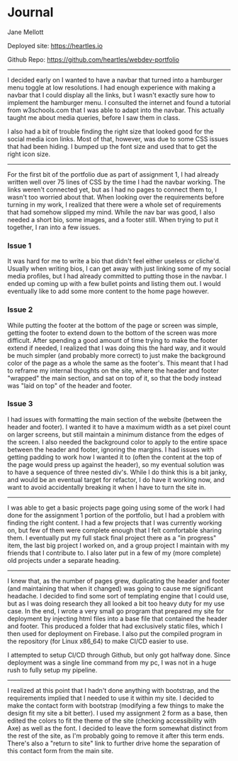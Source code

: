 # Journal

Jane Mellott

Deployed site: https://heartles.io

Github Repo: https://github.com/heartles/webdev-portfolio

---

I decided early on I wanted to have a navbar that turned into a
hamburger menu toggle at low resolutions. I had enough experience with
making a navbar that I could display all the links, but I wasn't exactly
sure how to implement the hamburger menu. I consulted the internet and
found a tutorial from w3schools.com that I was able to adapt into the
navbar. This actually taught me about media queries, before I saw them
in class.

I also had a bit of trouble finding the right size that looked good for
the social media icon links. Most of that, however, was due to some CSS
issues that had been hiding. I bumped up the font size and used that
to get the right icon size.

---

For the first bit of the portfolio due as part of assignment 1, I had
already written well over 75 lines of CSS by the time I had the navbar
working. The links weren't connected yet, but as I had no pages to
connect them to, I wasn't too worried about that. When looking over
the requirements before turning in my work, I realized that there were
a whole set of requirements that had somehow slipped my mind. While the
nav bar was good, I also needed a short bio, some images, and a footer
still. When trying to put it together, I ran into a few issues.

### Issue 1

It was hard for me to write a bio that didn't feel either useless or
cliche'd. Usually when writing bios, I can get away with just linking
some of my social media profiles, but I had already committed to putting
those in the navbar. I ended up coming up with a few bullet points and
listing them out. I would eventually like to add some more content to the
home page however.

### Issue 2

While putting the footer at the bottom of the page or screen was simple,
getting the footer to extend down to the bottom of the screen was more
difficult. After spending a good amount of time trying to make the footer
extend if needed, I realized that I was doing this the hard way, and it
would be much simpler (and probably more correct) to just make the
background color of the page as a whole the same as the footer's.
This meant that I had to reframe my internal thoughts on the site,
where the header and footer "wrapped" the main section, and sat on
top of it, so that the body instead was "laid on top" of the header
and footer.

### Issue 3

I had issues with formatting the main section of the website (between
the header and footer). I wanted it to have a maximum width as a set
pixel count on larger screens, but still maintain a minimum distance
from the edges of the screen. I also needed the background color to apply
to the entire space between the header and footer, ignoring the margins.
I had issues with getting padding to work how I wanted it to (often the
content at the top of the page would press up against the header), so
my eventual solution was to have a sequence of three nested div's. While
I do think this is a bit janky, and would be an eventual target for
refactor, I do have it working now, and want to avoid accidentally
breaking it when I have to turn the site in.

---

I was able to get a basic projects page going using some of the work I
had done for the assignment 1 portion of the portfolio, but I had
a problem with finding the right content. I had a few projects that I
was currently working on, but few of them were complete enough that
I felt comfortable sharing them. I eventually put my full stack final
project there as a "in progress" item, the last big project I worked on,
and a group project I maintain with my friends that I contribute to.
I also later put in a few of my (more complete) old projects under a separate
heading.

---

I knew that, as the number of pages grew, duplicating the header and footer
(and maintaining that when it changed) was going to cause me significant
headache. I decided to find some sort of templating engine that I could
use, but as I was doing research they all looked a bit too heavy duty
for my use case. In the end, I wrote a very small go program that
prepared my site for deployment by injecting html files into a base file
that contained the header and footer. This produced a folder that
had exclusively static files, which I then used for deployment on Firebase.
I also put the compiled program in the repository (for Linux x86_64) to
make CI/CD easier to use.

I attempted to setup CI/CD through Github, but only got halfway done.
Since deployment was a single line command from my pc, I was not in a
huge rush to fully setup my pipeline.

---

I realized at this point that I hadn't done anything with bootstrap, and
the requirements implied that I needed to use it within my site. I decided
to make the contact form with bootstrap (modifying a few things to make the
design fit my site a bit better). I used my assignment 2 form as a base, then
edited the colors to fit the theme of the site (checking accessibility with
Axe) as well as the font. I decided to leave the form somewhat distinct from
the rest of the site, as I'm probably going to remove it after this term ends.
There's also a "return to site" link to further drive home the separation
of this contact form from the main site.
